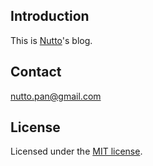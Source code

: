 ## Introduction

This is [Nutto](http://blog.nuttopan.cn)'s blog.

## Contact

<nutto.pan@gmail.com>


## License

Licensed under the [MIT license](https://github.com/nutto/nutto.github.io/blob/master/LICENSE).
